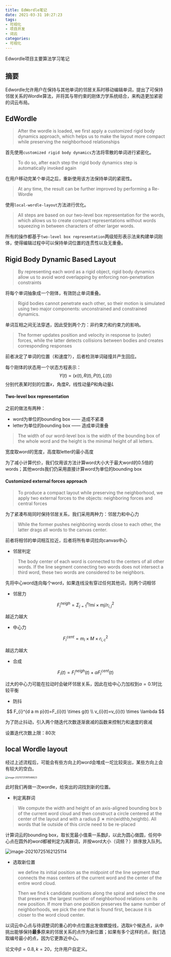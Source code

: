 ```yaml
---
title: EdWordle笔记
date: 2021-03-31 10:27:23
tags:
- 可视化
- 项目开发
- 词云
categories:
- 可视化
---
```


Edwordle项目主要算法学习笔记

<!--more-->

## 摘要

Edwordle允许用户在保持与其他单词的邻居关系时移动编辑单词，提出了可保持邻居关系的Wordle算法，并将其与带约束的刚体力学系统结合，来构造更加紧密的词云布局。

## EdWordle

> After the wordle is loaded, we first apply a customized rigid body dynamics approach, which helps us to make the layout more compact while preserving the neighborhood relationships

首先使用`customized rigid body dynamics`方法将零散的单词进行紧密化。

> To do so, after each step the rigid body dynamics step is automatically invoked again

在用户移动完某个单词之后，重新使用该方法保持单词的紧密性。

> At any time, the result can be further improved by performing a Re-Wordle

使用`local-wordle-layout`方法进行优化。

> All steps are based on our two-level box representation for the words, which allows us to create compact representations without words squeezing in between characters of other larger words.

所有的操作都基于`two-level box representation`两级矩形表示法来构建单词刚体，使得编辑过程中可以保持单词位置的连贯性以及无重叠。

## Rigid Body Dynamic Based Layout

> By representing each word as a rigid object, rigid body dynamics allow us to avoid word overlapping by enforcing non-penetration constraints

将每个单词抽象成一个刚体，有效防止单词重叠。

> Rigid bodies cannot penetrate each other, so their motion is simulated using two major components: unconstrained and constrained dynamics.

单词互相之间无法穿透，因此受到两个力：非约束力和约束力的影响。

> The former updates position and velocity in response to (outer) forces, while the latter detects collisions between bodies and creates corresponding responses

前者决定了单词的位置（和速度?），后者检测单词碰撞并产生回应。

每个刚体的状态用一个状态方程表示：
$$
Y(t) = (x(t),R(t),P(t),L(t))
$$
分别代表某时刻的位置$x$，角度$R$，线性动量$P$​和角动量$L$

#### Two-level box representation

之前的做法有两种：

- word为单位的bounding box —— 造成不紧凑
- letter为单位的bounding box —— 造成单词重叠

> The width of our word-level box is the width of the bounding box of the whole word and the height is the minimal height of all letters. 

宽度取word的宽度，高度取letter的最小高度

为了减小计算代价，我们仅用该方法计算word大小大于最大word的0.5倍的words；其他words我们仍采用直接计算word为单位的bounding box

#### Customized external forces approach

> To produce a compact layout while preserving the neighborhood, we apply two external forces to the objects: neighboring forces and central forces

为了紧凑布局同时保持邻居关系，我们采用两种力：邻居力和中心力

> While the former pushes neighboring words close to each other, the latter drags all words to the canvas center.

前者将相邻的单词相互拉近，后者将所有单词拉向canvas中心

- 邻居判定

> The body center of each word is connected to the centers of all other words. If the line segment connecting two words does not intersect a third word, these two words are considered to be neighbors. 

先将中心word连向每个word，如果连线没有穿过任何其他词，则两个词相邻

- 邻居力

$$
F^{neigh}_i =\Sigma^{n_f}_{j=1}mi\times mj/r^2_{i, j}
$$

越近力越大

- 中心力

$$
F_{i}^{c e n t}=m_{i} \times M \times r_{i, c}^{2}
$$

越远力越大

- 合成

$$
F_{i}(t)=F_{i}^{n e i g h}(t)+\alpha F_{i}^{c e n t}(t)
$$

过大的中心力可能在拉动时会破坏邻居关系，因此在给中心力加权到$\alpha = 0.1$时比较平衡

- 防抖

$$
F_{i}^{d a m p}(t)=F_{i}(t) \times g(t) \\
v_{i}(t)=v_{i}(t) \times \lambda
$$

为了防止抖动，引入两个随迭代次数逐渐衰减的函数来控制力和速度的衰减

设置迭代次数上限：80次

## local Wordle layout

经过上述流程后，可能会有些方向上的word会堆成一坨比较突出，某些方向上会有较大的空白。

<img src="https://ericblog.oss-cn-beijing.aliyuncs.com/img/image-20210725161546623.png" alt="image-20210725161546623" style="zoom: 50%;" />

此时我们再做一次wordle，给突出的词找到新的位置。

- 判定离群词

> We compute the width and height of an axis-aligned bounding box b of the current word cloud and then construct a circle centered at the center of the layout and with a radius β ∗ min(widthb,heightb). All words that lie outside of this circle need to be re-placed

计算词云的bounding box，取长宽最小值乘一系数$\beta$​​​​，以此为圆心做圆，任何中心点在圆外的word都被判定为离群词，并按word大小（词频？）排序放入队列。

![image-20210725162125114](https://ericblog.oss-cn-beijing.aliyuncs.com/img/image-20210725162125114.png)

- 选取新位置

> we define its initial position as the midpoint of the line segment that connects the mass centers of the current word and the center of the entire word cloud.
>
> Then we find k candidate positions along the spiral and select the one that preserves the largest number of neighborhood relations on its new position. If more than one position preserves the same number of neighborhoods, we pick the one that is found first, because it is closer to the word cloud center.

以词云中心点与待调整词的重心的中点位置出发做螺旋线，选取$k$​​个候选点，从中挑出能够保持**最多**原来的邻居关系的点作为新位置；如果有多个这样的点，我们选取编号最小的点，因为它更靠近中心。

论文中$\beta = 0.8, k = 20$​，允许用户自定义。

